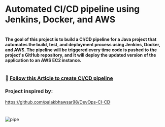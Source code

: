 # Automated CI/CD pipeline using Jenkins, Docker, and AWS
#
#### The goal of this project is to build a CI/CD pipeline for a Java project that automates the build, test, and deployment process using Jenkins, Docker, and AWS. The pipeline will be triggered every time code is pushed to the project's GitHub repository, and it will deploy the updated version of the application to an AWS EC2 instance.
#

### 🔗 [Follow this Article to create CI/CD pipeline](https://mdghousedevopsjourney.hashnode.dev/java-application-with-an-automated-cicd-pipeline)

### Project inspired by:

https://github.com/palakbhawsar98/DevOps-CI-CD

#

![pipe](https://github.com/smghouse97/Devops-CI-CD/assets/96450577/f17050c7-32c2-405b-b504-bdf693d1b834)

